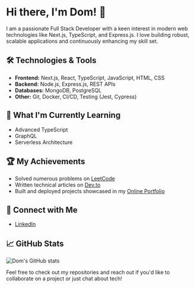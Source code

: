 

# Hi there, I'm Dom! 👋

I am a passionate Full Stack Developer with a keen interest in modern web technologies like Next.js, TypeScript, and Express.js. I love building robust, scalable applications and continuously enhancing my skill set. 

## 🛠️ Technologies & Tools

- **Frontend:** Next.js, React, TypeScript, JavaScript, HTML, CSS
- **Backend:** Node.js, Express.js, REST APIs
- **Databases:** MongoDB, PostgreSQL
- **Other:** Git, Docker, CI/CD, Testing (Jest, Cypress)

## 🌱 What I'm Currently Learning

- Advanced TypeScript
- GraphQL
- Serverless Architecture

## 🏆 My Achievements

- Solved numerous problems on [LeetCode](https://leetcode.com/u/dom557/)
- Written technical articles on [Dev.to](https://dev.to/dom557)
- Built and deployed projects showcased in my [Online Portfolio](https://abahazem-portfolio.vercel.app/)

## 💬 Connect with Me

- [LinkedIn](https://rb.gy/445t9)

## 📈 GitHub Stats

![Dom's GitHub stats](https://github-readme-stats.vercel.app/api?username=dom557&show_icons=true&theme=radical)



Feel free to check out my repositories and reach out if you'd like to collaborate on a project or just chat about tech!

